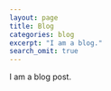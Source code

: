 ```yaml
---
layout: page
title: Blog
categories: blog
excerpt: "I am a blog."
search_omit: true
---
```


I am a blog post.
